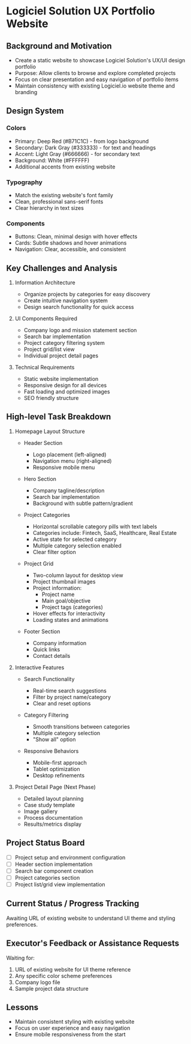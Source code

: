# Logiciel Solution UX Portfolio Website

## Background and Motivation
- Create a static website to showcase Logiciel Solution's UX/UI design portfolio
- Purpose: Allow clients to browse and explore completed projects
- Focus on clear presentation and easy navigation of portfolio items
- Maintain consistency with existing Logiciel.io website theme and branding

## Design System
### Colors
- Primary: Deep Red (#B71C1C) - from logo background
- Secondary: Dark Gray (#333333) - for text and headings
- Accent: Light Gray (#666666) - for secondary text
- Background: White (#FFFFFF)
- Additional accents from existing website

### Typography
- Match the existing website's font family
- Clean, professional sans-serif fonts
- Clear hierarchy in text sizes

### Components
- Buttons: Clean, minimal design with hover effects
- Cards: Subtle shadows and hover animations
- Navigation: Clear, accessible, and consistent

## Key Challenges and Analysis
1. Information Architecture
   - Organize projects by categories for easy discovery
   - Create intuitive navigation system
   - Design search functionality for quick access

2. UI Components Required
   - Company logo and mission statement section
   - Search bar implementation
   - Project category filtering system
   - Project grid/list view
   - Individual project detail pages

3. Technical Requirements
   - Static website implementation
   - Responsive design for all devices
   - Fast loading and optimized images
   - SEO friendly structure

## High-level Task Breakdown

1. Homepage Layout Structure
   - Header Section
     * Logo placement (left-aligned)
     * Navigation menu (right-aligned)
     * Responsive mobile menu
   
   - Hero Section
     * Company tagline/description
     * Search bar implementation
     * Background with subtle pattern/gradient
   
   - Project Categories
     * Horizontal scrollable category pills with text labels
     * Categories include: Fintech, SaaS, Healthcare, Real Estate
     * Active state for selected category
     * Multiple category selection enabled
     * Clear filter option
   
   - Project Grid
     * Two-column layout for desktop view
     * Project thumbnail images
     * Project information:
       - Project name
       - Main goal/objective
       - Project tags (categories)
     * Hover effects for interactivity
     * Loading states and animations
   
   - Footer Section
     * Company information
     * Quick links
     * Contact details

2. Interactive Features
   - Search Functionality
     * Real-time search suggestions
     * Filter by project name/category
     * Clear and reset options
   
   - Category Filtering
     * Smooth transitions between categories
     * Multiple category selection
     * "Show all" option
   
   - Responsive Behaviors
     * Mobile-first approach
     * Tablet optimization
     * Desktop refinements

3. Project Detail Page (Next Phase)
   - Detailed layout planning
   - Case study template
   - Image gallery
   - Process documentation
   - Results/metrics display

## Project Status Board
- [ ] Project setup and environment configuration
- [ ] Header section implementation
- [ ] Search bar component creation
- [ ] Project categories section
- [ ] Project list/grid view implementation

## Current Status / Progress Tracking
Awaiting URL of existing website to understand UI theme and styling preferences.

## Executor's Feedback or Assistance Requests
Waiting for:
1. URL of existing website for UI theme reference
2. Any specific color scheme preferences
3. Company logo file
4. Sample project data structure

## Lessons
- Maintain consistent styling with existing website
- Focus on user experience and easy navigation
- Ensure mobile responsiveness from the start
